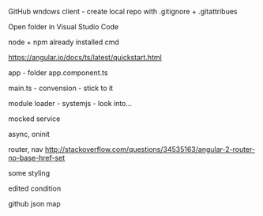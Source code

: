 GitHub wndows client - create local repo with .gitignore + .gitattribues

Open folder in Visual Studio Code

node + npm already installed
cmd

https://angular.io/docs/ts/latest/quickstart.html

app - folder
app.component.ts

main.ts - convension - stick to it

module loader - systemjs - look into...

mocked service

async, oninit

router, nav
http://stackoverflow.com/questions/34535163/angular-2-router-no-base-href-set


some styling

edited condition

github json map